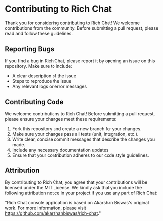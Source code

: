 # Contributing to Rich Chat

Thank you for considering contributing to Rich Chat! We welcome contributions from the community. Before submitting a pull request, please read and follow these guidelines.

## Reporting Bugs
If you find a bug in Rich Chat, please report it by opening an issue on this repository. Make sure to include:
- A clear description of the issue
- Steps to reproduce the issue
- Any relevant logs or error messages

## Contributing Code
We welcome contributions to Rich Chat! Before submitting a pull request, please ensure your changes meet these requirements:

1. Fork this repository and create a new branch for your changes.
2. Make sure your changes pass all tests (unit, integration, etc.).
3. Write clear, concise commit messages that describe the changes you made.
4. Include any necessary documentation updates.
5. Ensure that your contribution adheres to our code style guidelines.

## Attribution
By contributing to Rich Chat, you agree that your contributions will be licensed under the MIT License. We kindly ask that you include the following attribution notice in your project if you use any part of Rich Chat:

"Rich Chat console application is based on Akarshan Biswas's original work. For more information, please visit https://github.com/akarshanbiswas/rich-chat."